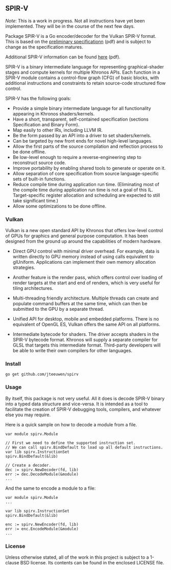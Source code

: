 ## SPIR-V

_Note_: This is a work in progress. Not all instructions have yet
been implemented. They will be in the course of the next few days.

Package SPIR-V is a Go encoder/decoder for the Vulkan SPIR-V format.
This is based on the [preliminary specificationn][1] (pdf) and is subject to
change as the specification matures.

Additional SPIR-V information can be found [here][2] (pdf).

[1]: https://www.khronos.org/registry/spir-v/specs/1.0/SPIRV.pdf
[2]: https://www.khronos.org/registry/spir-v/

SPIR-V is a binary intermediate language for representing graphical-shader
stages and compute kernels for multiple Khronos APIs. Each function in a SPIR-V
module contains a control-flow graph (CFG) of basic blocks, with additional
instructions and constraints to retain source-code structured flow control.

SPIR-V has the following goals:

* Provide a simple binary intermediate language for all functionality appearing in Khronos shaders/kernels.
* Have a short, transparent, self-contained specification (sections Specification and Binary Form).
* Map easily to other IRs, including LLVM IR.
* Be the form passed by an API into a driver to set shaders/kernels.
* Can be targeted by new front ends for novel high-level languages.
* Allow the first parts of the source compilation and reflection process to be done offline.
* Be low-level enough to require a reverse-engineering step to reconstruct source code.
* Improve portability by enabling shared tools to generate or operate on it.
* Allow separation of core specification from source language-specific sets of built-in functions.
* Reduce compile time during application run time. (Eliminating most of the compile time during application run time is not a goal of this IL. Target-specific register allocation and scheduling are expected to still take significant time.)
* Allow some optimizations to be done offline.


### Vulkan

Vulkan is a new open standard API by Khronos that offers low-level control of
GPUs for graphics and general purpose computation. It has been designed from
the ground up around the capabilities of modern hardware.

* Direct GPU control with minimal driver overhead. For example, data is written
  directly to GPU memory instead of using calls equivalent to glUniform.
  Applications can implement their own memory allocation strategies. 

* Another feature is the render pass, which offers control over loading of
  render targets at the start and end of renders, which is very useful for
  tiling architectures.

* Multi-threading friendly architecture.
  Multiple threads can create and populate command buffers at the same time,
  which can then be submitted to the GPU by a separate thread.

* Unified API for desktop, mobile and embedded platforms.
  There is no equivalent of OpenGL ES, Vulkan offers the same API on all platforms.

* Intermediate bytecode for shaders. The driver accepts shaders in the SPIR-V
  bytecode format. Khronos will supply a separate compiler for GLSL that
  targets this intermediate format. Third-party developers will be able to
  write their own compilers for other languages.


### Install

    go get github.com/jteeuwen/spirv


### Usage

By itself, this package is not very useful. All it does is decode SPIR-V
binary into a typed data structure and vice-versa. It is intended as a tool
to facilitate the creation of SPIR-V debugging tools, compilers, and whatever
else you may require.

Here is a quick sample on how to decode a module from a file.

	var module spirv.Module
	
	// First we need to define the supported instruction set.
	// We can call spirv.BindDefault to load up all default instructions.
	var lib spirv.InstructionSet
	spirv.BindDefault(&lib)

	// Create a decoder.
	dec := spirv.NewDecoder(fd, lib)
	err := dec.DecodeModule(&module)
	...


And the same to encode a module to a file:

	var module spirv.Module
	...
	
	var lib spirv.InstructionSet
	spirv.BindDefault(&lib)

	enc := spirv.NewEncoder(fd, lib)
	err := enc.EncodeModule(&module)
	...


### License

Unless otherwise stated, all of the work in this project is subject to a
1-clause BSD license. Its contents can be found in the enclosed LICENSE file.

